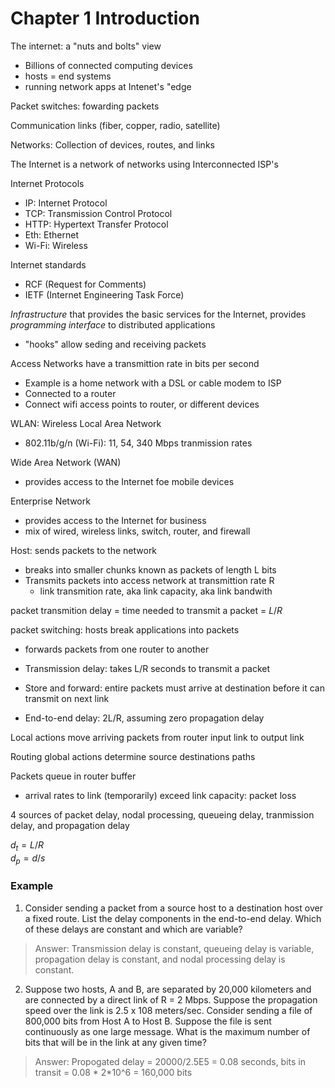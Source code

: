 # Chapter 1 Introduction

The internet: a "nuts and bolts" view
- Billions of connected computing devices
- hosts = end systems
- running network apps at Intenet's "edge

Packet switches: fowarding packets

Communication links (fiber, copper, radio, satellite)

Networks: Collection of devices, routes, and links

The Internet is a network of networks using Interconnected ISP's

Internet Protocols
- IP: Internet Protocol
- TCP: Transmission Control Protocol
- HTTP: Hypertext Transfer Protocol
- Eth: Ethernet
- Wi-Fi: Wireless

Internet standards
- RCF (Request for Comments)
- IETF (Internet Engineering Task Force)

*Infrastructure* that provides the basic services for the Internet, provides *programming interface* to distributed applications
- "hooks" allow seding and receiving packets

Access Networks have a transmittion rate in bits per second
- Example is a home network with a DSL or cable modem to ISP
- Connected to a router
- Connect wifi access points to router, or different devices

WLAN: Wireless Local Area Network
- 802.11b/g/n (Wi-Fi): 11, 54, 340 Mbps tranmission rates

Wide Area Network (WAN)
- provides access to the Internet foe mobile devices

Enterprise Network
- provides access to the Internet for business
- mix of wired, wireless links, switch, router, and firewall

Host: sends packets to the network
- breaks into smaller chunks known as packets of length L bits
- Transmits packets into access network at transmittion rate R
   - link transmition rate, aka link capacity, aka link bandwith

packet transmition delay = time needed to transmit a packet = $L/R$

packet switching: hosts break applications into packets
- forwards packets from one router to another

- Transmission delay: takes L/R seconds to transmit a packet
- Store and forward: entire packets must arrive at destination before it can transmit on next link
- End-to-end delay: 2L/R, assuming zero propagation delay

Local actions move arriving packets from router input link to output link

Routing global actions determine source destinations paths 

Packets queue in router buffer
- arrival rates to link (temporarily) exceed link capacity: packet loss

4 sources of packet delay, nodal processing, queueing delay, tranmission delay, and propagation delay

$d_t = L/R$ </br>
$d_p = d/s$

### Example
1. Consider sending a packet from a source host to a destination host over a fixed route. List the delay components in the end-to-end delay. Which of these delays are constant and which are variable? 
> Answer: Transmission delay is constant, queueing delay is variable, propagation delay is constant, and nodal processing delay is constant.

2. Suppose two hosts, A and B, are separated by 20,000 kilometers and are connected by a direct link of R  = 2 Mbps. Suppose the propagation speed over the link is 2.5 x 108 meters/sec. Consider sending a file of 800,000 bits from Host A to Host B. Suppose the file is sent continuously as one large message. What is the maximum number of bits that will be in the link at any given time?
> Answer: Propogated delay = 20000/2.5E5 = 0.08 seconds, bits in transit = 0.08 * 2*10^6 = 160,000 bits
